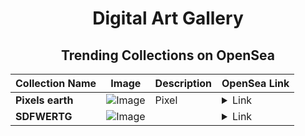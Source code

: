 <div align="center">

# Digital Art Gallery

## Trending Collections on OpenSea

| Collection Name                       | Image                                                                                     | Description                       | OpenSea Link                                                                                          |
|---------------------------------------|-------------------------------------------------------------------------------------------|-----------------------------------|--------------------------------------------------------------------------------------------------------|
| **Pixels earth** | ![Image](https://i.seadn.io/s/raw/files/3959534208a65955ce4cde3d169124dc.jpg?w=500&auto=format?w=200&auto=format) | Pixel | <details><summary>Link</summary>[Pixels earth](https://opensea.io/collection/pixels-earth)</details> |
| **SDFWERTG** | ![Image](https://i.seadn.io/s/raw/files/7f362ff658c6de6cfb7b40e7d39e0069.jpg?w=500&auto=format?w=200&auto=format) |  | <details><summary>Link</summary>[SDFWERTG](https://opensea.io/collection/sdfwertg-1)</details> |

</div>